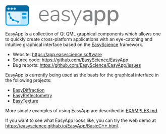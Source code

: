 <img src="https://github.com/EasyScience/EasyApp/blob/examples/resources/images/ea_logo.svg?raw=true" height="65">

EasyApp is a collection of Qt QML graphical components which allows one to quickly create cross-platform applications with an eye-catching and intuitive graphical interface based on the [EasyScience](http://github.com/EasyScience) framework.

* Website: https://app.easyscience.software
* Source code: https://github.com/EasyScience/EasyApp
* Bug reports: https://github.com/EasyScience/EasyApp/issues

EasyApp is currently being used as the basis for the graphical interface in the following projects:

* [EasyDiffraction](http://github.com/EasyScience/EasyDiffraction)
* [EasyReflectometry](http://github.com/EasyScience/EasyReflectometry)
* [EasyTexture](http://github.com/EasyScience/EasyTextureApp)

More simple examples of using EasyApp are described in [EXAMPLES.md](EXAMPLES.md).

If you want to see what EasyApp looks like, you can try the web demo at https://easyscience.github.io/EasyApp/BasicC++.html.
